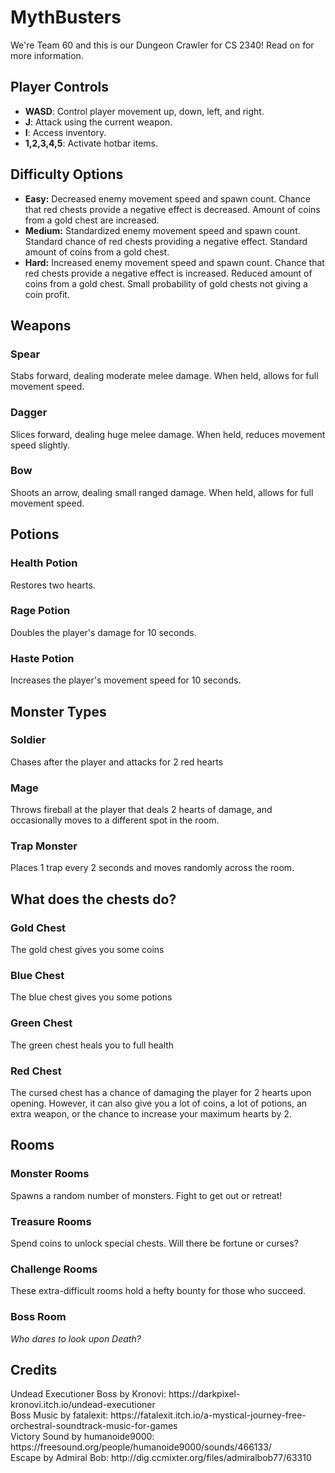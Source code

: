 # MythBusters
We're Team 60 and this is our Dungeon Crawler for CS 2340! Read on for more information.

<h2> Player Controls </h2>

- **WASD**: Control player movement up, down, left, and right.
- **J**: Attack using the current weapon.
- **I**: Access inventory.
- **1,2,3,4,5**: Activate hotbar items.

<h2> Difficulty Options </h2>

- **Easy:** Decreased enemy movement speed and spawn count. Chance that red chests provide a negative effect is decreased. Amount of coins from a gold chest are increased. 
- **Medium:** Standardized enemy movement speed and spawn count. Standard chance of red chests providing a negative effect. Standard amount of coins from a gold chest.
- **Hard:** Increased enemy movement speed and spawn count. Chance that red chests provide a negative effect is increased. Reduced amount of coins from a gold chest. Small probability of gold chests not giving a coin profit.

<h2> Weapons </h2>
<h3> Spear </h3>
Stabs forward, dealing moderate melee damage. When held, allows for full movement speed.
<h3> Dagger </h3>
Slices forward, dealing huge melee damage. When held, reduces movement speed slightly.
<h3> Bow </h3>
Shoots an arrow, dealing small ranged damage. When held, allows for full movement speed. 

<h2> Potions </h2>
<h3> Health Potion </h3>
Restores two hearts.
<h3> Rage Potion </h3>
Doubles the player's damage for 10 seconds.
<h3> Haste Potion </h3>
Increases the player's movement speed for 10 seconds.

<h2> Monster Types </h2>
<h3> Soldier </h3>
Chases after the player and attacks for 2 red hearts
<h3> Mage </h3>
Throws fireball at the player that deals 2 hearts of damage, and occasionally moves to a different spot in the room.
<h3> Trap Monster </h3>
Places 1 trap every 2 seconds and moves randomly across the room.

<h2> What does the chests do? </h2>
<h3> Gold Chest </h3>
The gold chest gives you some coins
<h3> Blue Chest </h3>
The blue chest gives you some potions
<h3> Green Chest </h3>
The green chest heals you to full health
<h3> Red Chest </h3>
The cursed chest has a chance of damaging the player for 2 hearts upon opening. However, it can also give you a lot of coins, a lot of potions, an extra weapon, or the chance to increase your maximum hearts by 2.

<h2> Rooms </h2>
<h3> Monster Rooms </h3>
Spawns a random number of monsters. Fight to get out or retreat!
<h3> Treasure Rooms </h3>
Spend coins to unlock special chests. Will there be fortune or curses?
<h3> Challenge Rooms </h3>
These extra-difficult rooms hold a hefty bounty for those who succeed.
<h3> Boss Room </h3>

*Who dares to look upon Death?*

<h2> Credits </h2>
Undead Executioner Boss by Kronovi: https://darkpixel-kronovi.itch.io/undead-executioner
<br>
Boss Music by fatalexit: https://fatalexit.itch.io/a-mystical-journey-free-orchestral-soundtrack-music-for-games
<br>
Victory Sound by humanoide9000: https://freesound.org/people/humanoide9000/sounds/466133/
<br>
Escape by Admiral Bob: http://dig.ccmixter.org/files/admiralbob77/63310
